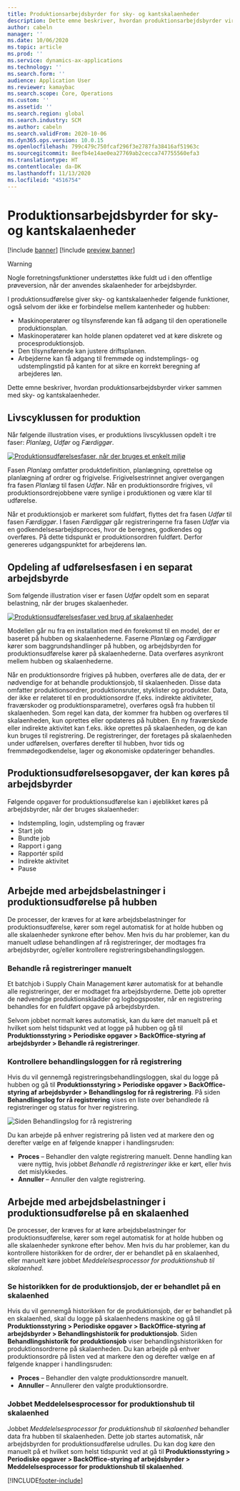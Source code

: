 ```yaml
---
title: Produktionsarbejdsbyrder for sky- og kantskalaenheder
description: Dette emne beskriver, hvordan produktionsarbejdsbyrder virker sammen med sky- og kantskalaenheder.
author: cabeln
manager: ''
ms.date: 10/06/2020
ms.topic: article
ms.prod: ''
ms.service: dynamics-ax-applications
ms.technology: ''
ms.search.form: ''
audience: Application User
ms.reviewer: kamaybac
ms.search.scope: Core, Operations
ms.custom: ''
ms.assetid: ''
ms.search.region: global
ms.search.industry: SCM
ms.author: cabeln
ms.search.validFrom: 2020-10-06
ms.dyn365.ops.version: 10.0.15
ms.openlocfilehash: 799c479c750fcaf296f3e2787fa38416af51963c
ms.sourcegitcommit: 8eefb4e14ae0ea27769ab2cecca747755560efa3
ms.translationtype: HT
ms.contentlocale: da-DK
ms.lasthandoff: 11/13/2020
ms.locfileid: "4516754"
---
```

# <a name="manufacturing-execution-workloads-for-cloud-and-edge-scale-units"></a>Produktionsarbejdsbyrder for sky- og kantskalaenheder

[!include [banner](../includes/banner.md)]
[!include [preview banner](../includes/preview-banner.md)]

> [!WARNING]
> Nogle forretningsfunktioner understøttes ikke fuldt ud i den offentlige prøveversion, når der anvendes skalaenheder for arbejdsbyrder.

I produktionsudførelse giver sky- og kantskalaenheder følgende funktioner, også selvom der ikke er forbindelse mellem kantenheder og hubben:

- Maskinoperatører og tilsynsførende kan få adgang til den operationelle produktionsplan.
- Maskinoperatører kan holde planen opdateret ved at køre diskrete og procesproduktionsjob.
- Den tilsynsførende kan justere driftsplanen.
- Arbejderne kan få adgang til fremmøde og indstemplings- og udstemplingstid på kanten for at sikre en korrekt beregning af arbejderes løn.

Dette emne beskriver, hvordan produktionsarbejdsbyrder virker sammen med sky- og kantskalaenheder.

## <a name="the-manufacturing-lifecycle"></a>Livscyklussen for produktion

Når følgende illustration vises, er produktions livscyklussen opdelt i tre faser: *Planlæg*, *Udfør* og *Færdiggør*.

[![Produktionsudførelsesfaser, når der bruges et enkelt miljø](media/mes-phases.png "Produktionsudførelsesfaser, når der bruges et enkelt miljø")](media/mes-phases-large.png)

Fasen _Planlæg_ omfatter produktdefinition, planlægning, oprettelse og planlægning af ordrer og frigivelse. Frigivelsestrinnet angiver overgangen fra fasen _Planlæg_ til fasen _Udfør_. Når en produktionsordre frigives, vil produktionsordrejobbene være synlige i produktionen og være klar til udførelse.

Når et produktionsjob er markeret som fuldført, flyttes det fra fasen _Udfør_ til fasen _Færdiggør_. I fasen _Færdiggør_ går registreringerne fra fasen *Udfør* via en godkendelsesarbejdsproces, hvor de beregnes, godkendes og overføres. På dette tidspunkt er produktionsordren fuldført. Derfor genereres udgangspunktet for arbejderens løn.

## <a name="splitting-the-execute-phase-into-a-separate-workload"></a>Opdeling af udførelsesfasen i en separat arbejdsbyrde

Som følgende illustration viser er fasen _Udfør_ opdelt som en separat belastning, når der bruges skalaenheder.

[![Produktionsudførelsesfaser ved brug af skalaenheder](media/mes-phases-workloads.png "Produktionsudførelsesfaser ved brug af skalaenheder")](media/mes-phases-workloads-large.png)

Modellen går nu fra en installation med én forekomst til en model, der er baseret på hubben og skalaenhederne. Faserne _Planlæg_ og _Færdiggør_ kører som baggrundshandlinger på hubben, og arbejdsbyrden for produktionsudførelse kører på skalaenhederne. Data overføres asynkront mellem hubben og skalaenhederne.

Når en produktionsordre frigives på hubben, overføres alle de data, der er nødvendige for at behandle produktionsjob, til skalaenheden. Disse data omfatter produktionsordrer, produktionsruter, styklister og produkter. Data, der ikke er relateret til en produktionsordre (f.eks. indirekte aktiviteter, fraværskoder og produktionsparametre), overføres også fra hubben til skalaenheden. Som regel kan data, der kommer fra hubben og overføres til skalaenheden, kun oprettes eller opdateres på hubben. En ny fraværskode eller indirekte aktivitet kan f.eks. ikke oprettes på skalaenheden, og de kan kun bruges til registrering. De registreringer, der foretages på skalaenheden under udførelsen, overføres derefter til hubben, hvor tids og fremmødegodkendelse, lager og økonomiske opdateringer behandles.

## <a name="manufacturing-execution-tasks-that-can-be-run-on-workloads"></a>Produktionsudførelsesopgaver, der kan køres på arbejdsbyrder

Følgende opgaver for produktionsudførelse kan i øjeblikket køres på arbejdsbyrder, når der bruges skalaenheder:

- Indstempling, login, udstempling og fravær
- Start job
- Bundte job
- Rapport i gang
- Rapportér spild
- Indirekte aktivitet
- Pause

## <a name="working-with-manufacturing-execution-workloads-on-the-hub"></a>Arbejde med arbejdsbelastninger i produktionsudførelse på hubben

De processer, der kræves for at køre arbejdsbelastninger for produktionsudførelse, kører som regel automatisk for at holde hubben og alle skalaenheder synkrone efter behov. Men hvis du har problemer, kan du manuelt udløse behandlingen af rå registreringer, der modtages fra arbejdsbyrder, og/eller kontrollere registreringsbehandlingsloggen.

### <a name="manually-process-raw-registrations"></a>Behandle rå registreringer manuelt

Et batchjob i Supply Chain Management kører automatisk for at behandle alle registreringer, der er modtaget fra arbejdsbyrderne. Dette job opretter de nødvendige produktionskladder og logbogsposter, når en registrering behandles for en fuldført opgave på arbejdsbyrden.

Selvom jobbet normalt køres automatisk, kan du køre det manuelt på et hvilket som helst tidspunkt ved at logge på hubben og gå til **Produktionsstyring \> Periodiske opgaver \> BackOffice-styring af arbejdsbyrder \> Behandle rå registreringer**.

### <a name="check-the-raw-registration-processing-log"></a>Kontrollere behandlingsloggen for rå registrering

Hvis du vil gennemgå registreringsbehandlingsloggen, skal du logge på hubben og gå til **Produktionsstyring \> Periodiske opgaver \> BackOffice-styring af arbejdsbyrder \> Behandlingslog for rå registrering**. På siden **Behandlingslog for rå registrering** vises en liste over behandlede rå registreringer og status for hver registrering.

![Siden Behandlingslog for rå registrering](media/mes-processing-log.png "Siden Behandlingslog for rå registrering")

Du kan arbejde på enhver registrering på listen ved at markere den og derefter vælge en af følgende knapper i handlingsruden:

- **Proces** – Behandler den valgte registrering manuelt. Denne handling kan være nyttig, hvis jobbet _Behandle rå registreringer_ ikke er kørt, eller hvis det mislykkedes.
- **Annuller** – Annuller den valgte registrering.

## <a name="working-with-manufacturing-execution-workloads-on-a-scale-unit"></a>Arbejde med arbejdsbelastninger i produktionsudførelse på en skalaenhed

De processer, der kræves for at køre arbejdsbelastninger for produktionsudførelse, kører som regel automatisk for at holde hubben og alle skalaenheder synkrone efter behov. Men hvis du har problemer, kan du kontrollere historikken for de ordrer, der er behandlet på en skalaenhed, eller manuelt køre jobbet _Meddelelsesprocessor for produktionshub til skalaenhed_.

### <a name="view-the-history-of-manufacturing-jobs-that-have-been-processed-on-a-scale-unit"></a>Se historikken for de produktionsjob, der er behandlet på en skalaenhed

Hvis du vil gennemgå historikken for de produktionsjob, der er behandlet på en skalaenhed, skal du logge på skalaenhedens maskine og gå til **Produktionsstyring \> Periodiske opgaver \> BackOffice-styring af arbejdsbyrder \> Behandlingshistorik for produktionsjob**. Siden **Behandlingshistorik for produktionsjob** viser behandlingshistorikken for produktionsordrerne på skalaenheden. Du kan arbejde på enhver produktionsordre på listen ved at markere den og derefter vælge en af følgende knapper i handlingsruden:

- **Proces** – Behandler den valgte produktionsordre manuelt.
- **Annuller** – Annullerer den valgte produktionsordre.

### <a name="manufacturing-hub-to-scale-unit-message-processor-job"></a>Jobbet Meddelelsesprocessor for produktionshub til skalaenhed

Jobbet _Meddelelsesprocessor for produktionshub til skalaenhed_ behandler data fra hubben til skalaenheden. Dette job startes automatisk, når arbejdsbyrden for produktionsudførelse udrulles. Du kan dog køre den manuelt på et hvilket som helst tidspunkt ved at gå til **Produktionsstyring \> Periodiske opgaver \> BackOffice-styring af arbejdsbyrder \> Meddelelsesprocessor for produktionshub til skalaenhed**.


[!INCLUDE[footer-include](../../includes/footer-banner.md)]